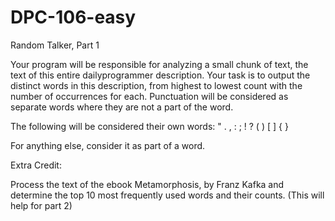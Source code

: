 # DPC-106-easy
Random Talker, Part 1

Your program will be responsible for analyzing a small chunk of text, the text of this entire dailyprogrammer description. Your task is to output the distinct words in this description, from highest to lowest count with the number of occurrences for each. Punctuation will be considered as separate words where they are not a part of the word.

The following will be considered their own words: " . , : ; ! ? ( ) [ ] { }

For anything else, consider it as part of a word.

Extra Credit:

Process the text of the ebook Metamorphosis, by Franz Kafka and determine the top 10 most frequently used words and their counts. (This will help for part 2)
